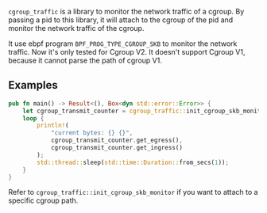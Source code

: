 `cgroup_traffic` is a library to monitor the network traffic of a cgroup. By passing a pid to this library, it will attach to the cgroup of the pid and monitor the network traffic of the cgroup.

It use ebpf program `BPF_PROG_TYPE_CGROUP_SKB` to monitor the network traffic. Now it's only tested for Cgroup V2. It doesn't support Cgroup V1, because it cannot parse the path of cgroup V1.

## Examples

```rust
pub fn main() -> Result<(), Box<dyn std::error::Error>> {
    let cgroup_transmit_counter = cgroup_traffic::init_cgroup_skb_monitor(cgroup_traffic::SELF)?;
    loop {
        println!(
            "current bytes: {} {}",
            cgroup_transmit_counter.get_egress(),
            cgroup_transmit_counter.get_ingress()
        );
        std::thread::sleep(std::time::Duration::from_secs(1));
    }
}
```
 
Refer to `cgroup_traffic::init_cgroup_skb_monitor` if you want to attach to a specific cgroup path.
